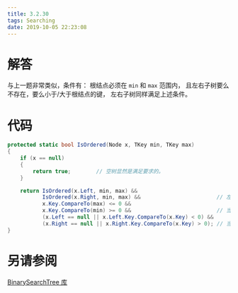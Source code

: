 ```yaml
---
title: 3.2.30
tags: Searching
date: 2019-10-05 22:23:08
---
```


# 解答

与上一题非常类似，条件有：
根结点必须在 `min` 和 `max` 范围内，
且左右子树要么不存在，要么小于/大于根结点的键，
左右子树同样满足上述条件。

# 代码

```csharp
protected static bool IsOrdered(Node x, TKey min, TKey max)
{
    if (x == null)
    {
        return true;        // 空树显然是满足要求的。
    }

    return IsOrdered(x.Left, min, max) &&
           IsOrdered(x.Right, min, max) &&                        // 左右子树都满足要求。
           x.Key.CompareTo(max) <= 0 &&
           x.Key.CompareTo(min) >= 0 &&                           // 当前结点位于范围内。
           (x.Left == null || x.Left.Key.CompareTo(x.Key) < 0) &&
           (x.Right == null || x.Right.Key.CompareTo(x.Key) > 0); // 当前结点与子结点满足大小关系。
}
```

# 另请参阅

[BinarySearchTree 库](https://alg4.ikesnowy.com/docs/api/BinarySearchTree.html)